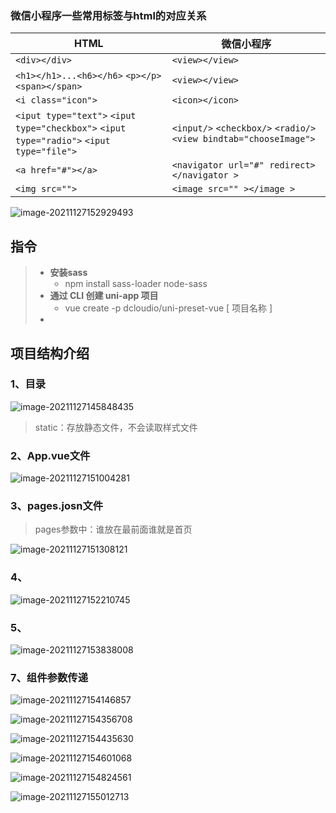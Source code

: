 ### 微信小程序一些常用标签与html的对应关系

| HTML                                                         | 微信小程序                                                   |
| ------------------------------------------------------------ | ------------------------------------------------------------ |
| `<div></div>`                                                | `<view></view>`                                              |
| `<h1></h1>...<h6></h6>` `<p></p><span></span>`               | `<view></view>`                                              |
| `<i class="icon">`                                           | `<icon></icon>`                                              |
| `<iput type="text">` `<iput type="checkbox">` `<iput type="radio">` `<iput type="file">` | `<input/>` `<checkbox/>` `<radio/>` `<view bindtab="chooseImage">` |
| `<a href="#"></a>`                                           | `<navigator url="#" redirect></navigator >`                  |
| `<img src="">`                                               | `<image src="" ></image >`                                   |

![image-20211127152929493](uni-app.assets/image-20211127152929493.png)



## 指令

>   -   **安装sass**
>       -   npm install sass-loader node-sass
>   -   **通过 CLI 创建 uni-app 项目**
>       -   vue create -p dcloudio/uni-preset-vue [ 项目名称 ]
>   -   



## 项目结构介绍

### 1、目录

![image-20211127145848435](uni-app.assets/image-20211127145848435.png)

>   static：存放静态文件，不会读取样式文件

### 2、App.vue文件

![image-20211127151004281](uni-app.assets/image-20211127151004281.png)

### 3、pages.josn文件

>   pages参数中：谁放在最前面谁就是首页

![image-20211127151308121](uni-app.assets/image-20211127151308121.png)

### 4、

![image-20211127152210745](uni-app.assets/image-20211127152210745.png)

### 5、

![image-20211127153838008](uni-app.assets/image-20211127153838008.png)



### 7、组件参数传递

![image-20211127154146857](uni-app.assets/image-20211127154146857.png)

![image-20211127154356708](uni-app.assets/image-20211127154356708.png)

![image-20211127154435630](uni-app.assets/image-20211127154435630.png)

![image-20211127154601068](uni-app.assets/image-20211127154601068.png)





![image-20211127154824561](uni-app.assets/image-20211127154824561.png)



![image-20211127155012713](uni-app.assets/image-20211127155012713.png)














